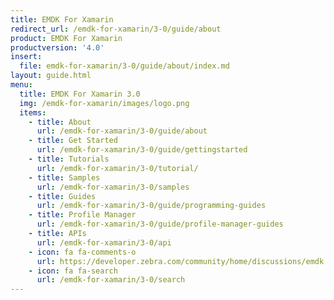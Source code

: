 ```yaml
---
title: EMDK For Xamarin
redirect_url: /emdk-for-xamarin/3-0/guide/about
product: EMDK For Xamarin
productversion: '4.0'
insert:
  file: emdk-for-xamarin/3-0/guide/about/index.md
layout: guide.html
menu:
  title: EMDK For Xamarin 3.0
  img: /emdk-for-xamarin/images/logo.png
  items:
    - title: About
      url: /emdk-for-xamarin/3-0/guide/about
    - title: Get Started
      url: /emdk-for-xamarin/3-0/guide/gettingstarted
    - title: Tutorials
      url: /emdk-for-xamarin/3-0/tutorial/
    - title: Samples
      url: /emdk-for-xamarin/3-0/samples
    - title: Guides
      url: /emdk-for-xamarin/3-0/guide/programming-guides
    - title: Profile Manager
      url: /emdk-for-xamarin/3-0/guide/profile-manager-guides
    - title: APIs
      url: /emdk-for-xamarin/3-0/api
    - icon: fa fa-comments-o
      url: https://developer.zebra.com/community/home/discussions/emdk    
    - icon: fa fa-search
      url: /emdk-for-xamarin/3-0/search
---
```


